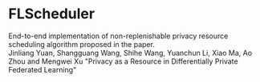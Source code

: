 # FLScheduler

End-to-end implementation of non-replenishable privacy resource scheduling algorithm proposed in the paper.  
Jinliang Yuan, Shangguang Wang, Shihe Wang, Yuanchun Li, Xiao Ma, Ao Zhou and Mengwei Xu "Privacy as a Resource in Differentially Private Federated Learning"  
